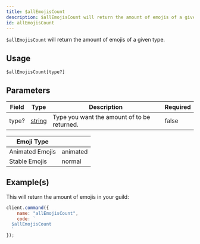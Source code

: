 ```yaml
---
title: $allEmojisCount
description: $allEmojisCount will return the amount of emojis of a given type.
id: allEmojisCount
---
```


`$allEmojisCount` will return the amount of emojis of a given type.

## Usage

```aoi
$allEmojisCount[type?]
```

## Parameters

| Field | Type                                                                                              | Description                                 | Required |
| ----- | ------------------------------------------------------------------------------------------------- | ------------------------------------------- | -------- |
| type? | [string](https://developer.mozilla.org/en-US/docs/Web/JavaScript/Reference/Global_Objects/String) | Type you want the amount of to be returned. | false    |

| Emoji Type      |          |
| --------------- | -------- |
| Animated Emojis | animated |
| Stable Emojis   | normal   |

## Example(s)

This will return the amount of emojis in your guild:

```javascript
client.command({
    name: "allEmojisCount",
    code: `
  $allEmojisCount
  `
});
```
